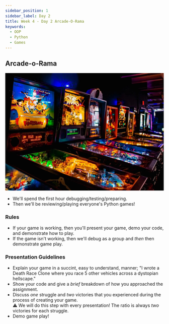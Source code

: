 ```yaml
---
sidebar_position: 1
sidebar_label: Day 2
title: Week 4 - Day 2 Arcade-O-Rama
keywords:
  - OOP
  - Python
  - Games
---
```

<!-- markdownlint-disable no-inline-html -->

## Arcade-o-Rama

![Pinky's Arcard in Taylors Mill](./img/pinkys_arcade.jpg)

- We'll spend the first hour debugging/testing/preparing.
- Then we'll be reviewing/playing everyone's Python games!

### Rules

- If your game is working, then you'll present your game, demo your code, and demonstrate how to play.
- If the game isn't working, then we'll debug as a group and _then_ then demonstrate game play.

### Presentation Guidelines

- Explain your game in a succint, easy to understand, manner; "I wrote a Death Race Clone where you race 5 other vehicles across a dystopian hellscape."
- Show your code and give a _brief_ breakdown of how you approached the assignment.
- Discuss _one_ struggle and _two_ victories that you experienced during the process of creating your game.
  <br/> :warning: We will do this step with every presentation! The ratio is always _two_ victories for each struggle.
- Demo game play!
